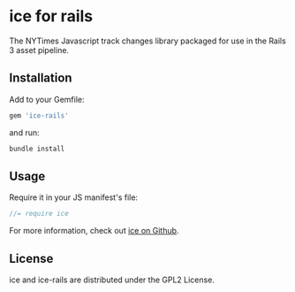 # ice for rails

The NYTimes Javascript track changes library packaged for use in the Rails 3 asset pipeline.

## Installation

Add to your Gemfile:

```ruby
gem 'ice-rails'
```

and run:

```sh
bundle install
```

## Usage

Require it in your JS manifest's file:

```js
//= require ice
```

For more information, check out [ice on Github](https://github.com/NYTimes/ice).

## License

ice and ice-rails are distributed under the GPL2 License.  
